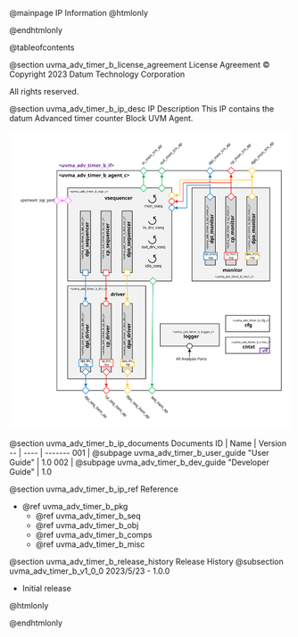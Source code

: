 @mainpage IP Information
@htmlonly
<div class="autonumbering">
@endhtmlonly


@tableofcontents


@section uvma_adv_timer_b_license_agreement License Agreement
© Copyright 2023 Datum Technology Corporation

All rights reserved.


@section uvma_adv_timer_b_ip_desc IP Description
This IP contains the datum Advanced timer counter Block UVM Agent.

![Advanced timer counter Block UVM Agent Block Diagram](agent_block_diagram.svg)


@section uvma_adv_timer_b_ip_documents Documents
ID | Name | Version
-- | ---- | -------
001 | @subpage uvma_adv_timer_b_user_guide "User Guide" | 1.0
002 | @subpage uvma_adv_timer_b_dev_guide "Developer Guide" | 1.0


@section uvma_adv_timer_b_ip_ref Reference
 * @ref uvma_adv_timer_b_pkg
   * @ref uvma_adv_timer_b_seq
   * @ref uvma_adv_timer_b_obj
   * @ref uvma_adv_timer_b_comps
   * @ref uvma_adv_timer_b_misc


@section uvma_adv_timer_b_release_history Release History
@subsection uvma_adv_timer_b_v1_0_0 2023/5/23 - 1.0.0
- Initial release


@htmlonly
</div>
@endhtmlonly